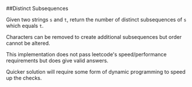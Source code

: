 ##Distinct Subsequences

Given two strings `s` and `t`, return the number of distinct subsequences of `s` which equals `t`.

Characters can be removed to create additional subsequences but order cannot be altered.

This implementation does not pass leetcode's speed/performance requirements but does give valid answers.

Quicker solution will require some form of dynamic programming to speed up the checks.